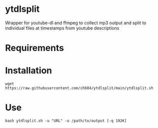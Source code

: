 # ytdlsplit
Wrapper for youtube-dl and ffmpeg to collect mp3 output and split to individual files at timestamps from youtube descriptions
# Requirements
# Installation
 `wget https://raw.githubusercontent.com/ch604/ytdlsplit/main/ytdlsplit.sh`
# Use
 `bash ytdlsplit.sh -u "URL" -o /path/to/output [-q 192K]`
